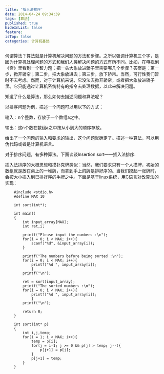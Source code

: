 ```yaml
---
title: '插入法排序'
date: 2014-04-24 09:34:39
tags: [算法]
published: true
hideInList: false
feature: 
isTop: false
categories: 计算机基础
---
```


何谓算法？算法就是计算机解决问题的方法和步骤。之所以强调计算机三个字，是因为计算机处理问题的方式和我们人类解决问题的方式有所不同。比如，在电视剧《宫》里看到一个智力题：把一头大象放进骄子里需要哪几个步骤？答案是：第一步，掀开轿帘；第二步，把大象放进去；第三步，放下轿帘。当然，可行性我们暂时不去考虑。然而，对于计算机来说，它没法去掀开轿帘，或者把大象放进轿子里。它只能通过计算机系统特有的指令去处理数据，以此来解决问题。

知道了什么是算法，那么如何去描述问题和算法呢？

以排序问题为例，描述一个问题可以用以下的方式：

输入：n个整数，存放于一个数组a之中。

输出：这n个数在数组a之中按从小到大的顺序存放。

给出了一个问题的输入和要求的输出，这个问题就确定了。描述一种算法，可以用伪代码或者是计算机语言。

对于排序问题，有多种算法。下面谈谈Insertion sort——插入法排序:

插入法排序的大概思想和摸扑克牌类似：当然，我们要求只有一个人摸牌，初始的数组就是放在桌上的一堆牌，而拿到手上的牌是排好序的。当我们摸起一张牌时，会按大小插入到已排好序的手牌之中。下面是基于linux系统，用C语言对改算法的实现：

```
    #include <stdio.h>
    #define MAX 10
    
    int sort(int*);
    
    int main()
    {
        int input_array[MAX];
        int ret,i;
    
        printf("Please input the numbers :\n");
        for(i = 0; i < MAX; i++){
            scanf("%d", &input_array[i]);
        }
    
        printf("The numbers before being sorted :\n");
        for(i = 0; i < MAX; i++){
            printf("%d ", input_array[i]);
            }
        printf("\n");
    
        ret = sort(input_array);
        printf("The sorted numbers :\n");
        for(i = 0; i < MAX; i++){
            printf("%d ", input_array[i]);
            }
        printf("\n");
    
        return 0;
    }
    
    int sort(int* p)
    {
        int i,j,temp;
        for(i = 1; i < MAX; i++){
            temp = p[i];
            for(j = i-1; j >= 0 && p[j] > temp; j--){
                p[j+1] = p[j];
            }
            p[j+1] = temp;
        }
    }
```